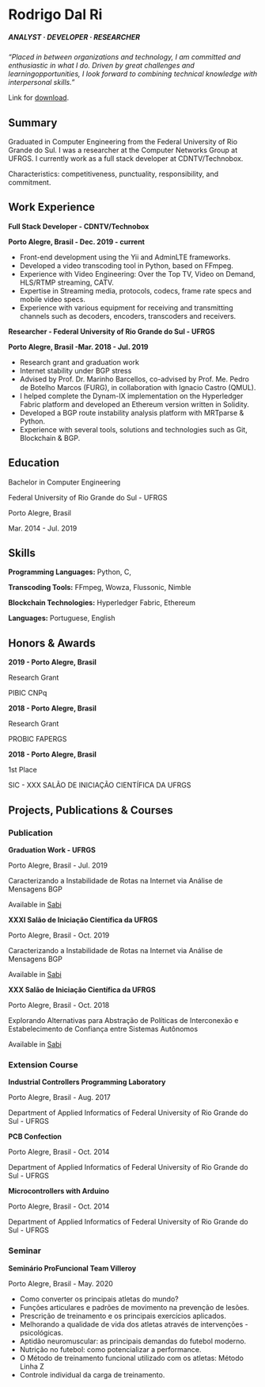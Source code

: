 # Rodrigo Dal Ri
##### ANALYST · DEVELOPER · RESEARCHER

_“Placed in between organizations and technology, I am committed and enthusiastic in what I do. Driven by great challenges and learningopportunities, I look forward to combining technical knowledge with interpersonal skills.”_

Link for [download](assets/doc/resume.pdf).

## Summary

Graduated in Computer Engineering from the Federal University of Rio Grande do Sul. I was a researcher at the Computer Networks Group at UFRGS. I currently work as a full stack developer at CDNTV/Technobox.


Characteristics: competitiveness, punctuality, responsibility, and commitment.

## Work Experience

**Full Stack Developer - CDNTV/Technobox**

**Porto Alegre, Brasil - Dec. 2019 - current**

- Front-end development using the Yii and AdminLTE frameworks.
- Developed a video transcoding tool in Python, based on FFmpeg.
- Experience with Video Engineering: Over the Top TV, Video on Demand, HLS/RTMP streaming, CATV.
- Expertise in Streaming media, protocols, codecs, frame rate specs and mobile video specs.
- Experience with various equipment for receiving and transmitting channels such as decoders, encoders, transcoders and receivers.


**Researcher - Federal University of Rio Grande do Sul - UFRGS**

**Porto Alegre, Brasil -Mar. 2018 - Jul. 2019**

- Research grant and graduation work
- Internet stability under BGP stress
- Advised by Prof. Dr. Marinho Barcellos, co-advised by Prof. Me. Pedro de Botelho Marcos (FURG), in collaboration with Ignacio Castro (QMUL).
- I helped complete the Dynam-IX implementation on the Hyperledger Fabric platform and developed an Ethereum version written in Solidity.
- Developed a BGP route instability analysis platform with MRTparse \& Python.
- Experience with several tools, solutions and technologies such as Git, Blockchain \& BGP.


## Education

Bachelor in Computer Engineering

Federal University of Rio Grande do Sul - UFRGS

Porto Alegre, Brasil

Mar. 2014 - Jul. 2019

## Skills

**Programming Languages:** Python, C,

**Transcoding Tools:** FFmpeg, Wowza, Flussonic, Nimble

**Blockchain Technologies:** Hyperledger Fabric, Ethereum

**Languages:** Portuguese, English

## Honors & Awards

**2019 - Porto Alegre, Brasil**

Research Grant

PIBIC CNPq

**2018 - Porto Alegre, Brasil**

Research Grant

PROBIC FAPERGS

**2018 - Porto Alegre, Brasil**

1st Place

SIC - XXX SALÃO DE INICIAÇÃO CIENTÍFICA DA UFRGS

## Projects, Publications & Courses

### Publication

**Graduation Work - UFRGS**

Porto Alegre, Brasil - Jul. 2019

Caracterizando a Instabilidade de Rotas na Internet via Análise de Mensagens BGP

Available in [Sabi](http://hdl.handle.net/10183/198526)

**XXXI Salão de Iniciação Científica da UFRGS**

Porto Alegre, Brasil - Oct. 2019

Caracterizando a Instabilidade de Rotas na Internet via Análise de Mensagens BGP

Available in [Sabi](http://hdl.handle.net/10183/209065)

**XXX Salão de Iniciação Científica da UFRGS**

Porto Alegre, Brasil - Oct. 2018

Explorando Alternativas para Abstração de Políticas de Interconexão e Estabelecimento de Confiança entre Sistemas Autônomos

Available in [Sabi](http://hdl.handle.net/10183/191045)

### Extension Course

**Industrial Controllers Programming Laboratory**

Porto Alegre, Brasil - Aug. 2017

Department of Applied Informatics of Federal University of Rio Grande do Sul - UFRGS

**PCB Confection**

Porto Alegre, Brasil - Oct. 2014

Department of Applied Informatics of Federal University of Rio Grande do Sul - UFRGS

**Microcontrollers with Arduino**

Porto Alegre, Brasil - Oct. 2014

Department of Applied Informatics of Federal University of Rio Grande do Sul - UFRGS

### Seminar

**Seminário ProFuncional Team Villeroy**

Porto Alegre, Brasil - May. 2020
- Como converter os principais atletas do mundo?
- Funções articulares e padrões de movimento na prevenção de lesões.
- Prescrição de treinamento e os principais exercícios aplicados.
- Melhorando a qualidade de vida dos atletas através de intervenções - psicológicas.
- Aptidão neuromuscular: as principais demandas do futebol moderno.
- Nutrição no futebol: como potencializar a performance.
- O Método de treinamento funcional utilizado com os atletas: Método Linha Z
- Controle individual da carga de treinamento.